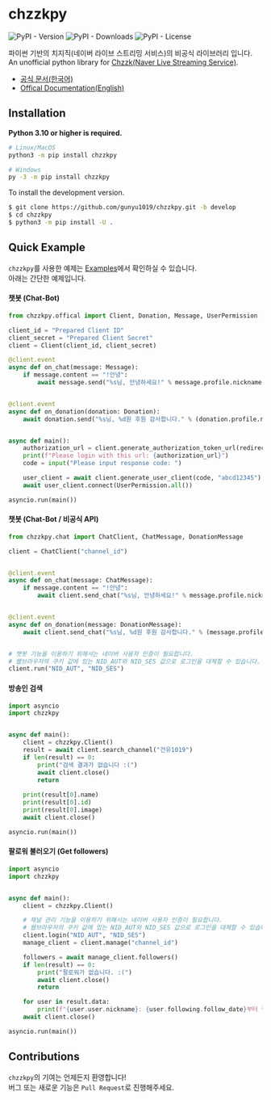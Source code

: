 # chzzkpy

![PyPI - Version](https://img.shields.io/pypi/v/chzzkpy?style=flat)
![PyPI - Downloads](https://img.shields.io/pypi/dm/chzzkpy?style=flat)
![PyPI - License](https://img.shields.io/pypi/l/chzzkpy?style=flat)

파이썬 기반의 치지직(네이버 라이브 스트리밍 서비스)의 비공식 라이브러리 입니다.<br/>
An unofficial python library for [Chzzk(Naver Live Streaming Service)](https://chzzk.naver.com/).<br/>

* [공식 문서(한국어)](https://gunyu1019.github.io/chzzkpy/ko/)
* [Offical Documentation(English)](https://gunyu1019.github.io/chzzkpy/en/)

## Installation

**Python 3.10 or higher is required.**

```bash
# Linux/MacOS
python3 -m pip install chzzkpy

# Windows
py -3 -m pip install chzzkpy
```

To install the development version.
```bash
$ git clone https://github.com/gunyu1019/chzzkpy.git -b develop
$ cd chzzkpy
$ python3 -m pip install -U .
```

## Quick Example

`chzzkpy`를 사용한 예제는 [Examples](examples)에서 확인하실 수 있습니다.<br/>
아래는 간단한 예제입니다.

#### 챗봇 (Chat-Bot)
```py
from chzzkpy.offical import Client, Donation, Message, UserPermission

client_id = "Prepared Client ID"
client_secret = "Prepared Client Secret"
client = Client(client_id, client_secret)

@client.event
async def on_chat(message: Message):
    if message.content == "!안녕":
        await message.send("%s님, 안녕하세요!" % message.profile.nickname)


@client.event
async def on_donation(donation: Donation):
    await donation.send("%s님, %d원 후원 감사합니다." % (donation.profile.nickname, donation.pay_amount))


async def main():
    authorization_url = client.generate_authorization_token_url(redirect_url="https://localhost", state="abcd12345")
    print(f"Please login with this url: {authorization_url}")
    code = input("Please input response code: ")

    user_client = await client.generate_user_client(code, "abcd12345")
    await user_client.connect(UserPermission.all())

asyncio.run(main())
```

#### 챗봇 (Chat-Bot / 비공식 API)

```py
from chzzkpy.chat import ChatClient, ChatMessage, DonationMessage

client = ChatClient("channel_id")


@client.event
async def on_chat(message: ChatMessage):
    if message.content == "!안녕":
        await client.send_chat("%s님, 안녕하세요!" % message.profile.nickname)


@client.event
async def on_donation(message: DonationMessage):
    await client.send_chat("%s님, %d원 후원 감사합니다." % (message.profile.nickname, message.extras.pay_amount))


# 챗봇 기능을 이용하기 위해서는 네이버 사용자 인증이 필요합니다.
# 웹브라우저의 쿠키 값에 있는 NID_AUT와 NID_SES 값으로 로그인을 대체할 수 있습니다.
client.run("NID_AUT", "NID_SES")
```


#### 방송인 검색

```py
import asyncio
import chzzkpy


async def main():
    client = chzzkpy.Client()
    result = await client.search_channel("건유1019")
    if len(result) == 0:
        print("검색 결과가 없습니다 :(")
        await client.close()
        return
    
    print(result[0].name)
    print(result[0].id)
    print(result[0].image)
    await client.close()

asyncio.run(main())
```

#### 팔로워 불러오기 (Get followers)

```py
import asyncio
import chzzkpy


async def main():
    client = chzzkpy.Client()

    # 채널 관리 기능을 이용하기 위해서는 네이버 사용자 인증이 필요합니다.
    # 웹브라우저의 쿠키 값에 있는 NID_AUT와 NID_SES 값으로 로그인을 대체할 수 있습니다.
    client.login("NID_AUT", "NID_SES")
    manage_client = client.manage("channel_id")

    followers = await manage_client.followers()
    if len(result) == 0:
        print("팔로워가 없습니다. :(")
        await client.close()
        return

    for user in result.data:
        print(f"{user.user.nickname}: {user.following.follow_date}부터 팔로우 중.")
    await client.close()

asyncio.run(main())
```

## Contributions 
`chzzkpy`의 기여는 언제든지 환영합니다!<br/>
버그 또는 새로운 기능은 `Pull Request`로 진행해주세요.
